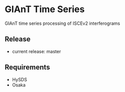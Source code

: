 # GIAnT Time Series
GIAnT time series processing of ISCEv2 interferograms 

## Release
- current release: master

## Requirements
- HySDS
- Osaka
